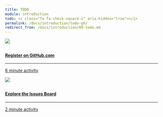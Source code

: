 ```yaml
---
title: TODO
module: introduction
todo: <i class="fa fa-check-square-o" aria-hidden="true"></i>
permalink: /docs/introduction/todo-gh/
redirect_from: /docs/introduction/09-todo.md
---
```


<div class="row text-center">
    <div class="col-lg-4">
        <div class="bs-component">
          <div class="list-group">
              <a href="https://github.com/join?source=login" class="list-group-item">
                <img src="../img/hw-icon-github.svg" style="max-height: 100px; margin: auto; margin-bottom: 10px;" />
                  <h4 class="list-group-item-heading">Register on GitHub.com</h4>
                  <hr>
                  <p class="list-group-item-text"><i class="fa fa-clock-o" aria-hidden="true"></i> 6 minute activity</p>
              </a>
            </div>
        </div>
    </div>
    <div class="col-lg-4">
        <div class="bs-component">
          <div class="list-group">
              <a href="https://github.com/Media-Ed-Online/intro-web-dev-resources/issues" class="list-group-item">
                <img src="../img/hw-icon-github-issues.svg" style="max-height: 100px; margin: auto; margin-bottom: 10px;" />
                  <h4 class="list-group-item-heading">Explore the Issues Board</h4>
                  <hr>
                  <p class="list-group-item-text"><i class="fa fa-clock-o" aria-hidden="true"></i> 2 minute activity</p>
              </a>
            </div>
        </div>
    </div>
</div>
